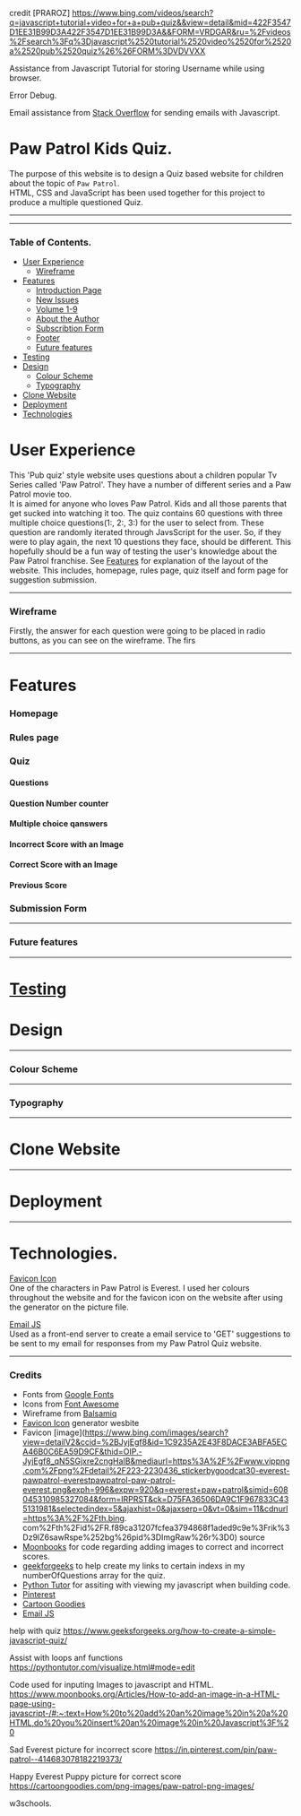 credit [PRAROZ] https://www.bing.com/videos/search?q=javascript+tutorial+video+for+a+pub+quiz&&view=detail&mid=422F3547D1EE31B99D3A422F3547D1EE31B99D3A&&FORM=VRDGAR&ru=%2Fvideos%2Fsearch%3Fq%3Djavascript%2520tutorial%2520video%2520for%2520a%2520pub%2520quiz%26%26FORM%3DVDVVXX

Assistance from Javascript Tutorial for storing Username while using browser.

Error Debug.

Email assistance from [Stack Overflow](https://stackoverflow.com/questions/271171/sending-emails-with-javascript) for sending emails with Javascript.

# Paw Patrol Kids Quiz.

The purpose of this website is to design a Quiz based website for children about the topic of `Paw Patrol`.
<br>
HTML, CSS and JavaScript has been used together for this project to produce a multiple questioned Quiz.
***
***
### Table of Contents.

* [User Experience](#user-experience)
	- [Wireframe](#wireframe)
* [Features](#features)
	- [Introduction Page](#introduction-page)
	- [New Issues](#new-issues)
	- [Volume 1-9](#volume-1-9)
	- [About the Author](#about-the-author)
	- [Subscribtion Form](#subscribtion-form)
	- [Footer](#footer)
	- [Future features](#future-features)
* [Testing](testing.md)
* [Design](#design)
	- [Colour Scheme](#colour-scheme)
	- [Typography](#typography)
* [Clone Website](#clone-website)
* [Deployment](#deployment)
* [Technologies](#technologies)

# User Experience
This 'Pub quiz' style website uses questions about a children popular Tv Series called 'Paw Patrol'. They have a number of different series and a Paw Patrol movie too.<br>
It is aimed for anyone who loves Paw Patrol. Kids and all those parents that get sucked into watching it too. The quiz contains 60 questions with three multiple choice questions(1:, 2:, 3:) for the user to select from. These question are randomly iterated through JavsScript for the user. So, if they were to play again, the next 10 questions they face, should be different. This hopefully should be a fun way of testing the user's knowledge about the Paw Patrol franchise.
See [Features](#features) for explanation of the layout of the website. This includes, homepage, rules page, quiz itself and form page for suggestion submission.
***
### Wireframe
Firstly, the answer for each question were going to be placed in radio buttons, as you can see on the wireframe. The firs
***
# Features
### Homepage
### Rules page
### Quiz
#### Questions
#### Question Number counter
#### Multiple choice qanswers
#### Incorrect Score with an Image
#### Correct Score with an Image
#### Previous Score

### Submission Form
***
### Future features

***
# [Testing](testing.md)


# Design

***
### Colour Scheme

***
### Typography

***
# Clone Website

***
# Deployment

***
# Technologies.
[Favicon Icon](https://www.favicon-generator.org/)<br>
One of the characters in Paw Patrol is Everest. I used her colours throughout the website and for the favicon icon on the website after using the generator on the picture file. 

[Email JS](https://www.emailjs.com/)<br>
Used as a front-end server to create a email service to 'GET' suggestions to be sent to my email for responses from my Paw Patrol Quiz website.
***
### Credits

* Fonts from [Google Fonts](https://fonts.google.com/)
* Icons from [Font Awesome](https://fontawesome.com/)
* Wireframe from [Balsamiq](https://balsamiq.com/)
* [Favicon Icon](https://www.favicon-generator.org/) generator wesbite
* Favicon [image](https://www.bing.com/images/search?view=detailV2&ccid=%2BJyjEgf8&id=1C9235A2E43F8DACE3ABFA5ECA46B0C6EA59D9CF&thid=OIP.-JyjEgf8_qN5SGjxre2cngHaIB&mediaurl=https%3A%2F%2Fwww.vippng.com%2Fpng%2Fdetail%2F223-2230436_stickerbygoodcat30-everest-pawpatrol-everestpawpatrol-paw-patrol-everest.png&exph=996&expw=920&q=everest+paw+patrol&simid=608045310985327084&form=IRPRST&ck=D75FA36506DA9C1F967833C435131981&selectedindex=5&ajaxhist=0&ajaxserp=0&vt=0&sim=11&cdnurl=https%3A%2F%2Fth.bing.
com%2Fth%2Fid%2FR.f89ca31207fcfea3794868f1aded9c9e%3Frik%3Dz9lZ6sawRspe%252bg%26pid%3DImgRaw%26r%3D0) source
* [Moonbooks](https://www.moonbooks.org/Articles/How-to-add-an-image-in-a-HTML-page-using-javascript-/#:~:text=How%20to%20add%20an%20image%20in%20a%20HTML,do%20you%20insert%20an%20image%20in%20Javascript%3F%20) for code regarding adding images to correct and incorrect scores.
* [geekforgeeks](https://www.geeksforgeeks.org/how-to-create-a-simple-javascript-quiz/) to help create my links to certain indexs in my numberOfQuestions array for the quiz.
* [Python Tutor](https://pythontutor.com/visualize.html#mode=edit) for assiting with viewing my javascript when building code.
* [Pinterest](https://in.pinterest.com/pin/paw-patrol--414683078182219373/)
* [Cartoon Goodies](https://cartoongoodies.com/png-images/paw-patrol-png-images/)
* [Email JS](https://www.emailjs.com/)

help with quiz
https://www.geeksforgeeks.org/how-to-create-a-simple-javascript-quiz/

Assist with loops anf functions
https://pythontutor.com/visualize.html#mode=edit

Code used for inputing Images to javascript and HTML.
https://www.moonbooks.org/Articles/How-to-add-an-image-in-a-HTML-page-using-javascript-/#:~:text=How%20to%20add%20an%20image%20in%20a%20HTML,do%20you%20insert%20an%20image%20in%20Javascript%3F%20


Sad Everest picture for incorrect score
https://in.pinterest.com/pin/paw-patrol--414683078182219373/

Happy Everest Puppy picture for correct score
https://cartoongoodies.com/png-images/paw-patrol-png-images/

w3schools.
